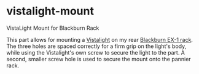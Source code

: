 # vistalight-mount
VistaLight Mount for Blackburn Rack

This part allows for mounting a [Vistalight](https://products.mtbr.com/product/accessories/lights/vistalite/super-nebula-5.html) on my rear [Blackburn EX-1 rack](https://www.blackburndesign.com/p/ex-1-rear-bike-rack/350170000200000002.html).
The three holes are spaced correctly for a firm grip on the light's body, while using the Vistalight's own screw to secure the light to the part.
A second, smaller screw hole is used to secure the mount onto the pannier rack.

